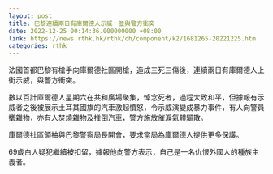 ```yaml
---
layout: post
title: 巴黎連續兩日有庫爾德人示威　並與警方衝突
date: 2022-12-25 00:14:36.000000000 +08:00
link: https://news.rthk.hk/rthk/ch/component/k2/1681265-20221225.htm
categories: rthk
---
```


法國首都巴黎有槍手向庫爾德社區開槍，造成三死三傷後，連續兩日有庫爾德人上街示威，與警方衝突。

數以百計庫爾德人星期六在共和廣場聚集，悼念死者，過程大致和平，但據報有示威者之後被展示土耳其國旗的汽車激起憤怒，令示威演變成暴力事件，有人向警員擲雜物，亦有人焚燒雜物及推倒汽車，警方施放催淚氣體驅散。

庫爾德社區領袖與巴黎警察局長開會，要求當局為庫爾德人提供更多保護。

69歲白人疑犯繼續被扣留，據報他向警方表示，自己是一名仇恨外國人的種族主義者。
